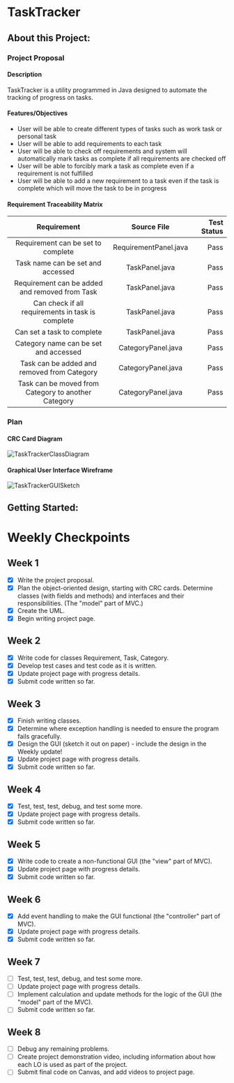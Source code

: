 # TaskTracker
## About this Project:

### Project Proposal
#### Description
TaskTracker is a utility programmed in Java designed to automate the tracking of progress on tasks.
#### Features/Objectives
- User will be able to create different types of tasks such as work task or personal task
- User will be able to add requirements to each task
- User will be able to check off requirements and system will automatically mark tasks as complete if all requirements are checked off
- User will be able to forcibly mark a task as complete even if a requirement is not fulfilled
- User will be able to add a new requirement to a task even if the task is complete which will move the task to be in progress

#### Requirement Traceability Matrix
| Requirement | Source File | Test Status |
|    :---:    |    :---:    |     ---:    |
| Requirement can be set to complete | RequirementPanel.java | Pass |
| Task name can be set and accessed | TaskPanel.java | Pass |
| Requirement can be added and removed from Task | TaskPanel.java | Pass |
| Can check if all requirements in task is complete | TaskPanel.java | Pass |
| Can set a task to complete | TaskPanel.java | Pass |
| Category name can be set and accessed | CategoryPanel.java | Pass |
| Task can be added and removed from Category | CategoryPanel.java | Pass |
| Task can be moved from Category to another Category | CategoryPanel.java | Pass |


### Plan
#### CRC Card Diagram
![TaskTrackerClassDiagram](https://github.com/BD2311/TaskTracker/assets/164386430/5cf94afe-ae8d-4d34-9f54-074a8bfa1dcd)

#### Graphical User Interface Wireframe
![TaskTrackerGUISketch](https://github.com/BD2311/TaskTracker/assets/164386430/44cea94e-fa3c-41aa-b440-549782d90872)

## Getting Started:

# Weekly Checkpoints

## Week 1

- [x] Write the project proposal.
- [x] Plan the object-oriented design, starting with CRC cards.  Determine classes (with fields and methods) and interfaces and their responsibilities. (The "model" part of MVC.)
- [x] Create the UML.
- [x] Begin writing project page.

## Week 2

- [x] Write code for classes Requirement, Task, Category.
- [x] Develop test cases and test code as it is written.
- [x] Update project page with progress details.
- [x] Submit code written so far.

## Week 3

- [X] Finish writing classes.
- [X] Determine where exception handling is needed to ensure the program fails gracefully.
- [X] Design the GUI (sketch it out on paper) - include the design in the Weekly update!
- [X] Update project page with progress details.
- [X] Submit code written so far.

## Week 4

- [X] Test, test, test, debug, and test some more.
- [X] Update project page with progress details.
- [X] Submit code written so far.

## Week 5

- [X] Write code to create a non-functional GUI (the "view" part of MVC).
- [X] Update project page with progress details.
- [X] Submit code written so far.

## Week 6

- [X] Add event handling to make the GUI functional (the "controller" part of MVC).
- [X] Update project page with progress details.
- [X] Submit code written so far.

## Week 7

- [ ] Test, test, test, debug, and test some more.
- [ ] Update project page with progress details.
- [ ] Implement calculation and update methods for the logic of the GUI (the "model" part of the MVC).
- [ ] Submit code written so far.

## Week 8

- [ ] Debug any remaining problems.
- [ ] Create project demonstration video, including information about how each LO is used as part of the project.
- [ ] Submit final code on Canvas, and add videos to project page.
